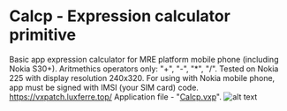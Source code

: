 # Calcp - Expression calculator primitive
Basic app expression calculator for MRE platform mobile phone (including Nokia S30+). Aritmethics operators only: "+", "-", "*", "/". Tested on Nokia 225 with display resolution 240x320.  For using with Nokia mobile phone, app must be signed with IMSI (your SIM card) code.
https://vxpatch.luxferre.top/
Application file - "[Calcp.vxp](https://github.com/RDZDX/calcp/blob/main/Calcp.vxp?raw=true)".
![alt text](https://rdzdx.github.io/calcp/picture.jpg)
